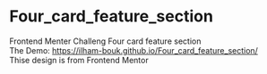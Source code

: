 # Four_card_feature_section
Frontend Menter Challeng Four card feature section
<br>The Demo: https://ilham-bouk.github.io/Four_card_feature_section/
<br>Thise design is from Frontend Mentor
